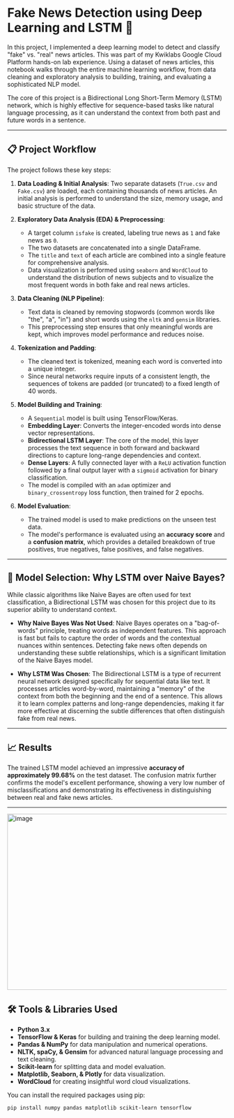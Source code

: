 # Fake News Detection using Deep Learning and LSTM 🧠

In this project, I implemented a deep learning model to detect and classify "fake" vs. "real" news articles. This was part of my Kwiklabs Google Cloud Platform hands-on lab experience. Using a dataset of news articles, this notebook walks through the entire machine learning workflow, from data cleaning and exploratory analysis to building, training, and evaluating a sophisticated NLP model.

The core of this project is a Bidirectional Long Short-Term Memory (LSTM) network, which is highly effective for sequence-based tasks like natural language processing, as it can understand the context from both past and future words in a sentence.

---

## 📋 Project Workflow

The project follows these key steps:

1.  **Data Loading & Initial Analysis**: Two separate datasets (`True.csv` and `Fake.csv`) are loaded, each containing thousands of news articles. An initial analysis is performed to understand the size, memory usage, and basic structure of the data.

2.  **Exploratory Data Analysis (EDA) & Preprocessing**:
    * A target column `isfake` is created, labeling true news as `1` and fake news as `0`.
    * The two datasets are concatenated into a single DataFrame.
    * The `title` and `text` of each article are combined into a single feature for comprehensive analysis.
    * Data visualization is performed using `seaborn` and `WordCloud` to understand the distribution of news subjects and to visualize the most frequent words in both fake and real news articles.

3.  **Data Cleaning (NLP Pipeline)**:
    * Text data is cleaned by removing stopwords (common words like "the", "a", "in") and short words using the `nltk` and `gensim` libraries.
    * This preprocessing step ensures that only meaningful words are kept, which improves model performance and reduces noise.

4.  **Tokenization and Padding**:
    * The cleaned text is tokenized, meaning each word is converted into a unique integer.
    * Since neural networks require inputs of a consistent length, the sequences of tokens are padded (or truncated) to a fixed length of 40 words.

5.  **Model Building and Training**:
    * A `Sequential` model is built using TensorFlow/Keras.
    * **Embedding Layer**: Converts the integer-encoded words into dense vector representations.
    * **Bidirectional LSTM Layer**: The core of the model, this layer processes the text sequence in both forward and backward directions to capture long-range dependencies and context.
    * **Dense Layers**: A fully connected layer with a `ReLU` activation function followed by a final output layer with a `sigmoid` activation for binary classification.
    * The model is compiled with an `adam` optimizer and `binary_crossentropy` loss function, then trained for 2 epochs.

6.  **Model Evaluation**:
    * The trained model is used to make predictions on the unseen test data.
    * The model's performance is evaluated using an **accuracy score** and a **confusion matrix**, which provides a detailed breakdown of true positives, true negatives, false positives, and false negatives.

---

## 🤔 Model Selection: Why LSTM over Naive Bayes?

While classic algorithms like Naive Bayes are often used for text classification, a Bidirectional LSTM was chosen for this project due to its superior ability to understand context.

* **Why Naive Bayes Was Not Used**: Naive Bayes operates on a "bag-of-words" principle, treating words as independent features. This approach is fast but fails to capture the order of words and the contextual nuances within sentences. Detecting fake news often depends on understanding these subtle relationships, which is a significant limitation of the Naive Bayes model.

* **Why LSTM Was Chosen**: The Bidirectional LSTM is a type of recurrent neural network designed specifically for sequential data like text. It processes articles word-by-word, maintaining a "memory" of the context from both the beginning and the end of a sentence. This allows it to learn complex patterns and long-range dependencies, making it far more effective at discerning the subtle differences that often distinguish fake from real news.

---

## 📈 Results

The trained LSTM model achieved an impressive **accuracy of approximately 99.68%** on the test dataset. The confusion matrix further confirms the model's excellent performance, showing a very low number of misclassifications and demonstrating its effectiveness in distinguishing between real and fake news articles.

---
<img width="560" height="403" alt="image" src="https://github.com/user-attachments/assets/d8c6d26e-416a-4bef-adc2-50f1e766f828" />

## 🛠️ Tools & Libraries Used

-   **Python 3.x**
-   **TensorFlow & Keras** for building and training the deep learning model.
-   **Pandas & NumPy** for data manipulation and numerical operations.
-   **NLTK, spaCy, & Gensim** for advanced natural language processing and text cleaning.
-   **Scikit-learn** for splitting data and model evaluation.
-   **Matplotlib, Seaborn, & Plotly** for data visualization.
-   **WordCloud** for creating insightful word cloud visualizations.


You can install the required packages using pip:

```bash
pip install numpy pandas matplotlib scikit-learn tensorflow
